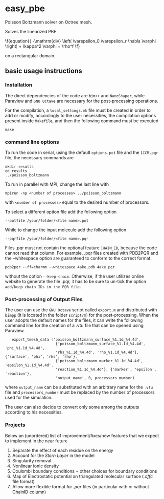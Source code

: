 # easy_pbe 

Poisson Boltzmann solver on Octree mesh.

Solves the linearized PBE 

\f{equation}{ 
-\mathrm{div} \left( \varepsilon_0 \varepsilon_r \nabla \varphi \right) + 
\kappa^2 \varphi = \rho^f 
\f}

on a rectangular domain.

## basic usage instructions

### Installation
The direct dependencies of the code are `bim++` and `NanoShaper`, while Paraview and `GNU Octave` are necessary for the post-processing operations. 

For the compilation, a `local_settings.mk` file must be created in order to add or modify, 
accordingly to the user necessities, the compilation options present inside `Makefile`, and then the following command must be executed 

```
make
```

### command line options

To run the code in serial, using the default `options.pot` file and the `1CCM.pqr` file, 
the necessary commands are

```
mkdir results
cd results
../poisson_boltzmann 
```
 
To run in parallel with MPI, change the last line with

```
mpirun -np <number of processes> ../poisson_boltzmann
```

with `<number of processes>` equal to the desired number of processors. 

To select a different option file add the following option

```
--potfile /your/folder/<file name>.pot
```

While to change the input molecule add the following option

```
--pqrfile /your/folder/<file name>.pqr
```
Files .pqr must not contain the optional feature `CHAIN_ID`, because the code cannot read that column. For example, .pqr files created with PDB2PQR and the –whitespace option are guaranteed to conform to the correct format:

```
pdb2pqr --ff=charmm --whitespace 4ake.pdb 4ake.pqr
```

without the option `--keep-chain`. Otherwise, if the user utilizes online website to generate the file .pqr, it has to be sure to un-tick the option `add/keep chain IDs in the PQR file`.

### Post-processing of Output Files

The user can use the `GNU Octave` script called `export.m` and 
distributed with `bimpp` (it is located in the  folder `script/m`)
for the post-processing. When the user adopts the default names for the files, it 
can write the following command line for the creation of a .vtu file that can be 
opened using Paraview. 

```
   export_tmesh_data ('poisson_boltzmann_surface_%1.1d_%4.4d',
                       {'poisson_boltzmann_surface_%1.1d_%4.4d', 'phi_%1.1d_%4.4d', 
                       'rhs_%1.1d_%4.4d', 'rho_%1.1d_%4.4d'}, {'surface', 'phi', 'rhs', 'rho'},
                       {'poisson_boltzmann_marker_%1.1d_%4.4d', 'epsilon_%1.1d_%4.4d',
                       'reaction_%1.1d_%4.4d'}, {'marker', 'epsilon', 'reaction'},
                       'output_name', 0, processors_number)
```

where `output_name` can be substituted with an arbitrary name for the `.vtu ` file and `processors_number` 
must be replaced by the number of processors used for the simulation. 

The user can also decide to convert only some among the outputs according to his necessities. 

### Projects

Below an (unordered) list of improvement/fixes/new features that we expect to implement in the near future

1. Separate the effect of each residue on the energy
2. Account for the *Stern Layer* in the model
3. Singularity removal
4. Nonlinear ionic density
5. Coulombi boundary conditions + other choices for boundary conditions
6. Map of Electrostatic potential on triangulated molecular surface (*.offc* file format)
7. Allow more flexible format for *.pqr* files (in particular with or without ChainID column)
